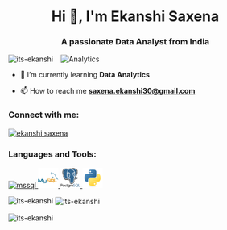 <h1 align="center">Hi 👋, I'm Ekanshi Saxena</h1>
<h3 align="center">A passionate Data Analyst from India</h3>

<img align="right" alt="Analytics" width="400" src="https://media.tenor.com/IF2JdxzmyN4AAAAi/coding-girl.gif">

<p align="left"> <img src="https://komarev.com/ghpvc/?username=its-ekanshi&label=Profile%20views&color=0e75b6&style=flat" alt="its-ekanshi" /> </p>

- 🌱 I’m currently learning **Data Analytics**

- 📫 How to reach me **saxena.ekanshi30@gmail.com**

<h3 align="left">Connect with me:</h3>
<p align="left">
<a href="https://linkedin.com/in/ekanshi saxena" target="blank"><img align="center" src="https://raw.githubusercontent.com/rahuldkjain/github-profile-readme-generator/master/src/images/icons/Social/linked-in-alt.svg" alt="ekanshi saxena" height="30" width="40" /></a>
</p>

<h3 align="left">Languages and Tools:</h3>
<p align="left"> <a href="https://www.microsoft.com/en-us/sql-server" target="_blank" rel="noreferrer"> <img src="https://www.svgrepo.com/show/303229/microsoft-sql-server-logo.svg" alt="mssql" width="40" height="40"/> </a> <a href="https://www.mysql.com/" target="_blank" rel="noreferrer"> <img src="https://raw.githubusercontent.com/devicons/devicon/master/icons/mysql/mysql-original-wordmark.svg" alt="mysql" width="40" height="40"/> </a> <a href="https://www.postgresql.org" target="_blank" rel="noreferrer"> <img src="https://raw.githubusercontent.com/devicons/devicon/master/icons/postgresql/postgresql-original-wordmark.svg" alt="postgresql" width="40" height="40"/> </a> <a href="https://www.python.org" target="_blank" rel="noreferrer"> <img src="https://raw.githubusercontent.com/devicons/devicon/master/icons/python/python-original.svg" alt="python" width="40" height="40"/> </a> </p>

<p><img align="left" src="https://github-readme-stats.vercel.app/api/top-langs?username=its-ekanshi&show_icons=true&locale=en&layout=compact" alt="its-ekanshi" /></p>

<p>&nbsp;<img align="center" src="https://github-readme-stats.vercel.app/api?username=its-ekanshi&show_icons=true&locale=en" alt="its-ekanshi" /></p>

<p><img align="center" src="https://github-readme-streak-stats.herokuapp.com/?user=its-ekanshi&" alt="its-ekanshi" /></p>

